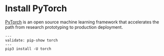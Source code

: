 # Install PyTorch

[PyTorch](https://pytorch.org/) is an open source machine learning
framework that accelerates the path from research prototyping to
production deployment.

```shell
---
validate: pip-show torch
---
pip3 install -U torch
```
